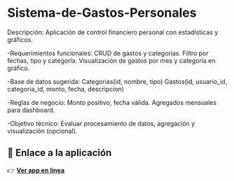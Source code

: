 # Sistema-de-Gastos-Personales
Descripción:
Aplicación de control financiero personal con estadísticas y gráficos.

-Requerimientos funcionales:
CRUD de gastos y categorías.
Filtro por fechas, tipo y categoría.
Visualización de gastos por mes y categoría en gráfico.

-Base de datos sugerida:
Categorias(id, nombre, tipo)
Gastos(id, usuario_id, categoria_id, monto, fecha, descripcion)

-Reglas de negocio:
Monto positivo, fecha válida.
Agregados mensuales para dashboard.

-Objetivo técnico:
Evaluar procesamiento de datos, agregación y visualización (opcional).

## 🔗 Enlace a la aplicación
👉 **[Ver app en línea](https://gastos-personales-b2e5b.web.app)**
